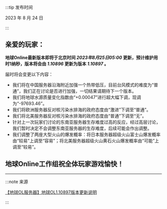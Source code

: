 :::tip 发布时间

2023 年 8 月 24 日

:::

## 亲爱的玩家：

**地球Online最新版本即将于北京时间 *2023年8月25日05:00* 更新，预计维护用时1纳秒，版本将会由 *1.10896* 更新为版本 *1.10897* 。**

届时将会变更以下内容：

* 我们将在中国服务器沿海附近加强一个热带低压，目前台风模式的难度为“普通”，我们正在讨论是否进行加强，一切结果请期待下一个版本。
* 我们将地球水源质量变化指数由“+0.00047”进行超大幅下调，现调为“-97693.46”。
* 我们将欧洲服务器反对核污染水排海的政府态度由“激进”下调至“普通”。
* 我们将北美服务器反对核污染水排海的政府态度由“普通”下调至“无”。
* 针对上一次玩家们讨论的东南亚服务器生存难度过高的反应，经过高层讨论，我们暂时决定不会调整东南亚服务器的生存难度，后续可能会作出调整。
* 我们调整了两座大型火山的爆发概率：将日本服务器超级火山富士山爆发概率由“较易”上调至“容易”；将北美服务器超级火山黄石火山爆发概率由“可能”上调至“较易”。

## 地球Online工作组祝全体玩家游戏愉快！

---

:::note 来源

[【地球OL服务器】地球OL1.10897版本更新说明](https://www.bilibili.com/video/BV1Uj411q7yG)

:::

